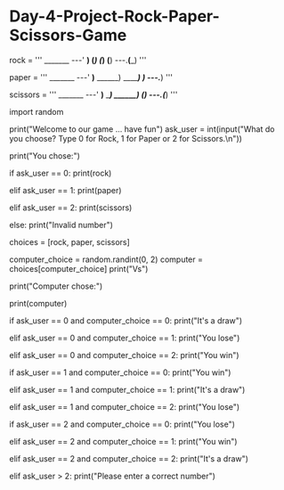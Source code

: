# Day-4-Project-Rock-Paper-Scissors-Game

rock = '''
    _______
---'   ____)
      (_____)
      (_____)
      (____)
---.__(___)
'''

paper = '''
    _______
---'   ____)____
          ______)
          _______)
         _______)
---.__________)
'''

scissors = '''
    _______
---'   ____)____
          ______)
       __________)
      (____)
---.__(___)
'''


import random

print("Welcome to our game ... have fun")
ask_user = int(input("What do you choose? Type 0 for Rock, 1 for Paper or 2 for Scissors.\n"))

print("You chose:")

if ask_user == 0:
  print(rock)

elif ask_user == 1:
  print(paper)

elif ask_user == 2:
  print(scissors)

else:
  print("Invalid number")

choices = [rock, paper, scissors]

computer_choice = random.randint(0, 2)
computer = choices[computer_choice]
print("Vs")

print("Computer chose:")


print(computer)


if ask_user == 0 and computer_choice == 0:
  print("It's a draw")

elif ask_user == 0 and computer_choice == 1:
  print("You lose")

elif ask_user == 0 and computer_choice == 2:
  print("You win")


if ask_user == 1 and computer_choice == 0:
  print("You win")

elif ask_user == 1 and computer_choice == 1:
  print("It's a draw")

elif ask_user == 1 and computer_choice == 2:
  print("You lose")

if ask_user == 2 and computer_choice == 0:
  print("You lose")

elif ask_user == 2 and computer_choice == 1:
  print("You win")

elif ask_user == 2 and computer_choice == 2:
  print("It's a draw")

elif ask_user > 2:
  print("Please enter a correct number")
